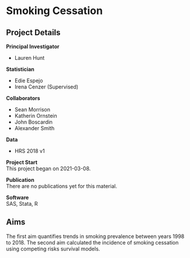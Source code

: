 # Smoking Cessation

## Project Details
**Principal Investigator**
- Lauren Hunt           
   
**Statistician**           
- Edie Espejo  
- Irena Cenzer (Supervised)            

**Collaborators**          
- Sean Morrison
- Katherin Ornstein
- John Boscardin
- Alexander Smith

**Data**
- HRS 2018 v1

**Project Start**  
This project began on 2021-03-08.

**Publication**  
There are no publications yet for this material.

**Software**  
SAS, Stata, R

## Aims
The first aim quantifies trends in smoking prevalence between years 1998 to 2018. The second aim calculated the incidence of smoking cessation using competing risks survival models.
